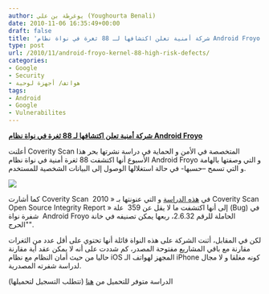 ```yaml
---
author: يوغرطة بن علي (Youghourta Benali)
date: 2010-11-06 16:35:49+00:00
draft: false
title: 'شركة أمنية تعلن اكتشافها لـ 88 ثغرة في نواة نظام Android Froyo '
type: post
url: /2010/11/android-froyo-kernel-88-high-risk-defects/
categories:
- Google
- Security
- هواتف/ أجهزة لوحية
tags:
- Android
- Google
- Vulnerabilites
---
```


**[شركة أمنية تعلن اكتشافها لـ 88 ثغرة في نواة نظام Android Froyo](https://www.it-scoop.com/2010/11/android-froyo-kernel-88-high-risk-defects)**




أعلنت Coverity Scan المتخصصة في الأمن و الحماية في دراسة نشرتها بحر هذا الأسبوع أنها اكتشفت 88 ثغرة أمنية في نواة نظام Android Froyo و التي وصفتها بالهامة و التي تسمح –حسبها- في حالة استغلالها الوصول إلى البيانات الشخصية للمستخدم.




[![](https://www.it-scoop.com/wp-content/uploads/2010/11/Android-vulnerabilites.jpg)
](https://www.it-scoop.com/2010/11/android-froyo-kernel-88-high-risk-defects)


كما أشارت Coverity Scan  في [هذه الدراسة](http://softwareintegrity.coverity.com/2011ScanAndroidReg.html) و التي عنونتها بـ « 2010 Coverity Scan Open Source Integrity Report » إلى أنها اكتشفت ما لا يقل عن 359  علة (Bug) في شفرة نواة  Android Froyo الحاملة للرقم 2.6.32، ربعها يمكن تصنيفه في خانة "الحرج".

لكن في المقابل، أثنت الشركة على هذه النواة قائلة أنها تحتوي على أقل عدد من الثغرات مقارنة مع باقي المشاريع مفتوحة المصدر، كم شددت على أنه لا يمكن عقد أية مقارنة حاليا من حيث أمان النظام مع نظام iOS المجهز لهواتف الـ iPhone كونه مغلقا و لا مجال لدراسة شفرته المصدرية.

الدراسة متوفر للتحميل من [هنا](http://softwareintegrity.coverity.com/2011ScanAndroidReg.html) (تتطلب التسجيل لتحميلها)

